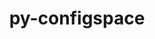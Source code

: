 ---
title: "py-configspace"
layout: cache
categories: [package, develop-2024-01-14]
meta: {"versions": ["0.4.20"], "compilers": ["gcc@=11.4.0", "gcc@=9.4.0", "oneapi@=2023.2.0"], "oss": ["ubuntu20.04"], "platforms": ["linux"], "targets": ["neoverse_v1", "ppc64le", "x86_64_v3"], "stacks": ["e4s", "e4s-neoverse_v1", "e4s-oneapi", "e4s-power", "root"], "num_specs": 4, "num_specs_by_stack": {"root": 4, "e4s-neoverse_v1": 1, "e4s-power": 1, "e4s": 1, "e4s-oneapi": 1}}
spec_details: [{"hash": "tbpr5fafoxm56ae2z4zrxkdpxutvjtqv", "compiler": "gcc@=11.4.0", "versions": ["0.4.20"], "os": "ubuntu20.04", "platform": "linux", "target": "neoverse_v1", "variants": ["build_system=python_pip"], "stacks": ["root", "e4s-neoverse_v1"], "size": "-", "tarball": "https://binaries.spack.io/releases/develop-2024-01-14/build_cache/linux-ubuntu20.04-neoverse_v1/gcc-11.4.0/py-configspace-0.4.20/linux-ubuntu20.04-neoverse_v1-gcc-11.4.0-py-configspace-0.4.20-tbpr5fafoxm56ae2z4zrxkdpxutvjtqv.spack"}, {"hash": "yzb2id2g4l5j7yhugimoav77zwexpbsk", "compiler": "gcc@=9.4.0", "versions": ["0.4.20"], "os": "ubuntu20.04", "platform": "linux", "target": "ppc64le", "variants": ["build_system=python_pip"], "stacks": ["root", "e4s-power"], "size": "-", "tarball": "https://binaries.spack.io/releases/develop-2024-01-14/build_cache/linux-ubuntu20.04-ppc64le/gcc-9.4.0/py-configspace-0.4.20/linux-ubuntu20.04-ppc64le-gcc-9.4.0-py-configspace-0.4.20-yzb2id2g4l5j7yhugimoav77zwexpbsk.spack"}, {"hash": "sf55bq7t4nc5oifuurfcfhcumxsq5qfk", "compiler": "gcc@=11.4.0", "versions": ["0.4.20"], "os": "ubuntu20.04", "platform": "linux", "target": "x86_64_v3", "variants": ["build_system=python_pip"], "stacks": ["root", "e4s"], "size": "-", "tarball": "https://binaries.spack.io/releases/develop-2024-01-14/build_cache/linux-ubuntu20.04-x86_64_v3/gcc-11.4.0/py-configspace-0.4.20/linux-ubuntu20.04-x86_64_v3-gcc-11.4.0-py-configspace-0.4.20-sf55bq7t4nc5oifuurfcfhcumxsq5qfk.spack"}, {"hash": "vn6l7ov6rqrj2gytyw7z24rqycayngna", "compiler": "oneapi@=2023.2.0", "versions": ["0.4.20"], "os": "ubuntu20.04", "platform": "linux", "target": "x86_64_v3", "variants": ["build_system=python_pip"], "stacks": ["e4s-oneapi", "root"], "size": "-", "tarball": "https://binaries.spack.io/releases/develop-2024-01-14/build_cache/linux-ubuntu20.04-x86_64_v3/oneapi-2023.2.0/py-configspace-0.4.20/linux-ubuntu20.04-x86_64_v3-oneapi-2023.2.0-py-configspace-0.4.20-vn6l7ov6rqrj2gytyw7z24rqycayngna.spack"}]
---